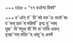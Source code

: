 +++
title = "११ वर्धान्यं विश्वे"

+++
व᳓र्धान् यं᳓ वि᳓श्वे मरु᳓तः सजो᳓षाः  
प᳓चच् छत᳓म् महिषाँ᳓ इन्द्र तु᳓भ्यम्  
पूषा᳓ वि᳓ष्णुस् त्री᳓णि स᳓रांसि धावन्  
वृत्रह᳓णम् मदिर᳓म् अंशु᳓म् अस्मै